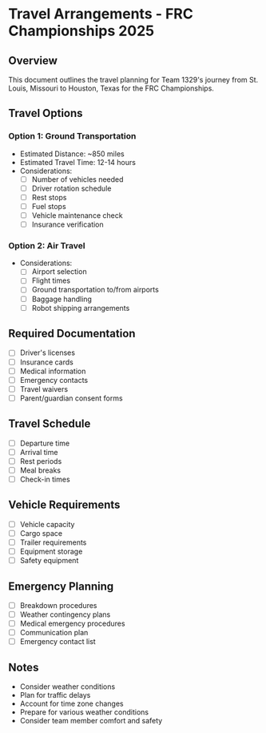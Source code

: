 # Travel Arrangements - FRC Championships 2025

## Overview
This document outlines the travel planning for Team 1329's journey from St. Louis, Missouri to Houston, Texas for the FRC Championships.

## Travel Options

### Option 1: Ground Transportation
- Estimated Distance: ~850 miles
- Estimated Travel Time: 12-14 hours
- Considerations:
  - [ ] Number of vehicles needed
  - [ ] Driver rotation schedule
  - [ ] Rest stops
  - [ ] Fuel stops
  - [ ] Vehicle maintenance check
  - [ ] Insurance verification

### Option 2: Air Travel
- Considerations:
  - [ ] Airport selection
  - [ ] Flight times
  - [ ] Ground transportation to/from airports
  - [ ] Baggage handling
  - [ ] Robot shipping arrangements

## Required Documentation
- [ ] Driver's licenses
- [ ] Insurance cards
- [ ] Medical information
- [ ] Emergency contacts
- [ ] Travel waivers
- [ ] Parent/guardian consent forms

## Travel Schedule
- [ ] Departure time
- [ ] Arrival time
- [ ] Rest periods
- [ ] Meal breaks
- [ ] Check-in times

## Vehicle Requirements
- [ ] Vehicle capacity
- [ ] Cargo space
- [ ] Trailer requirements
- [ ] Equipment storage
- [ ] Safety equipment

## Emergency Planning
- [ ] Breakdown procedures
- [ ] Weather contingency plans
- [ ] Medical emergency procedures
- [ ] Communication plan
- [ ] Emergency contact list

## Notes
- Consider weather conditions
- Plan for traffic delays
- Account for time zone changes
- Prepare for various weather conditions
- Consider team member comfort and safety 